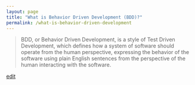 ```yaml
---
layout: page
title: "What is Behavior Driven Development (BDD)?"
permalink: /what-is-behavior-driven-development
---
```


> BDD, or Behavior Driven Development, is a style of Test Driven Development, which defines how a system of software should operate from the human perspective, expressing the behavior of the software using plain English sentences from the perspective of the human interacting with the software.

<p class="edit-term"><a href="https://github.com/and-digital/tech-definitions/blog/master/definitions/testing/behavior-driven-development.md">edit</a></p>
